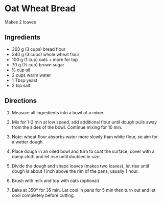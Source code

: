 # Oat Wheat Bread 
Makes 2 loaves

## Ingredients
* 360 g (3 cups) bread flour
* 340 g (3 cups) whole wheat flour
* 100 g (1 cup) oats + more for top
* 70 g (⅓ cup) brown sugar
* ⅓ cup oil
* 2 cups warm water
* 1 Tbsp yeast
* 2 tsp salt

## Directions
1. Measure all ingredients into a bowl of a mixer

2. Mix for 1-2 min at low speed, add additional flour until dough pulls away from the sides of the bowl. Continue mixing for 10 min.

3. Note: wheat flour absorbs water more slowly than white flour, so aim for a wetter dough.

4. Place dough in an oiled bowl and turn to coat the surface, cover with a damp cloth and let rise until doubled in size.

5. Divide the dough and shape loaves (makes two loaves), let rise until dough is about 1 inch above the rim of the pans, usually 1 hour.

6. Brush with milk and top with oats (optional)

7. Bake at 350° for 35 min. Let cool in pans for 5 min then turn out and let cool completely before cutting. 


